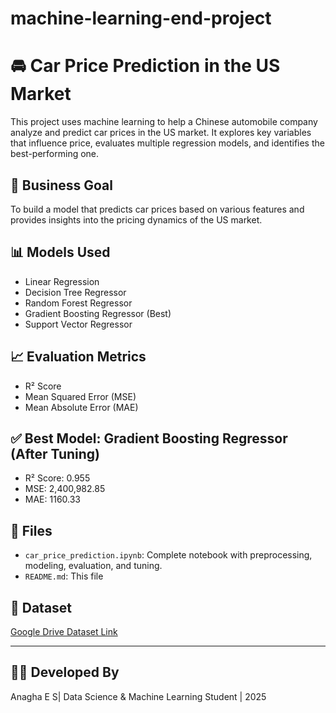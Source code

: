 # machine-learning-end-project
# 🚘 Car Price Prediction in the US Market

This project uses machine learning to help a Chinese automobile company analyze and predict car prices in the US market. It explores key variables that influence price, evaluates multiple regression models, and identifies the best-performing one.

## 📌 Business Goal
To build a model that predicts car prices based on various features and provides insights into the pricing dynamics of the US market.

## 📊 Models Used
- Linear Regression  
- Decision Tree Regressor  
- Random Forest Regressor  
- Gradient Boosting Regressor (Best)  
- Support Vector Regressor

## 📈 Evaluation Metrics
- R² Score
- Mean Squared Error (MSE)
- Mean Absolute Error (MAE)

## ✅ Best Model: Gradient Boosting Regressor (After Tuning)
- R² Score: 0.955
- MSE: 2,400,982.85
- MAE: 1160.33

## 📁 Files
- `car_price_prediction.ipynb`: Complete notebook with preprocessing, modeling, evaluation, and tuning.
- `README.md`: This file

## 📎 Dataset
[Google Drive Dataset Link](https://drive.google.com/file/d/1FHmYNLs9v0Enc-UExEMpitOFGsWvB2dP/view?usp=drive_link)

---

## 👩‍💻 Developed By
Anagha E S| Data Science & Machine Learning Student | 2025
